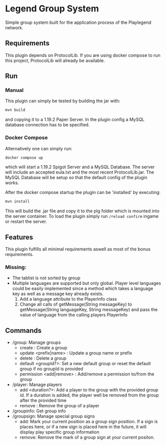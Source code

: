 # Legend Group System

Simple group system built for the application process of the Playlegend network.

## Requirements
This plugin depends on ProtocolLib. If you are using docker compose to run this project, ProtocolLib will already be available.

## Run

### Manual
This plugin can simply be tested by building the jar with:

```bash
mvn build
```

and copying it to a 1.19.2 Paper Server. In the plugin config a MySQL database connection has to be specified.

### Docker Compose
Alternatively one can simply run:

```bash
docker compose up
```

which will start a 1.19.2 Spigot Server and a MySQL Database. The server will include an accepted eula.txt and the most recent ProtocolLib.jar.
The MySQL Database will be setup so that the default config of the plugin works.

After the docker compose startup the plugin can be 'installed' by executing:

```bash
mvn install
```

This will build the .jar file and copy it to the plg folder which is mounted into the server container. To load the plugin simply run `/reload confirm` ingame or restart the server.

## Features

This plugin fulfills all minimal requirements aswell as most of the bonus requirements.

### Missing:
- The tablist is not sorted by group
- Multiple languages are supported but only global. Player level languages could be easily implemented since a method which takes a language key as well as a message key already exists.
  1. Add a language attribute to the PlayerInfo class
  2. Change all calls of getMessage(String messageKey) to getMessage(String languageKey, String messageKey) and pass the value of language from the calling players PlayerInfo

## Commands

- /group: Manage groups
  - create <groupId> <prefix> <groupName>: Create a group
  - update <prefix|name> <groupId> <newValue>: Update a group name or prefix
  - delete <groupId>: Delete a group
  - default <groupId?>: Set a new default group or reset the default group if no groupId is provided
  - permission <add|remove> <permission>: Add/remove a permission to/from the group
- /player: Manage players
  - add <playerName> <groupId> <duration?>: Add a player to the group with the provided group id. If a duration is added, the player well be removed from the group after the provided time
  - remove <playerName>: Remove the group of a player
- /groupinfo: Get group info
- /groupsign: Manage special group signs
  - add: Mark your current position as a group sign position. If a sign is places here, or if a new sign is placed here in the future, it will display play specific group information
  - remove: Remove the mark of a group sign at your current positon. 
